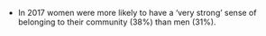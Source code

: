 -   In 2017 women were more likely to have a ‘very strong’ sense of
    belonging to their community (38%) than men (31%).

